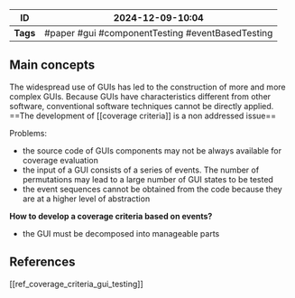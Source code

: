 
| ID       | 2024-12-09-10:04                                  |
| -------- | ------------------------------------------------- |
| **Tags** | #paper #gui  #componentTesting #eventBasedTesting |
## Main concepts
The widespread use of GUIs has led to the construction of more and more complex GUIs. Because GUIs have characteristics different from other software, conventional software techniques cannot be directly applied. ==The development of [[coverage criteria]] is a non addressed issue==

Problems:
- the source code of GUIs components may not be always available for coverage evaluation
- the input of a GUI consists of a series of events. The number of permutations may lead to a large number of GUI states to be tested
- the event sequences cannot be obtained from the code because they are at a higher level of abstraction

**How to develop a coverage criteria based on events?**
- the GUI must be decomposed into manageable parts
## References
[[ref_coverage_criteria_gui_testing]]